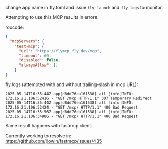 change app name in fly.toml and issue `fly launch` and `fly logs` to monitor.

Attempting to use this MCP results in errors.

roocode:

```json
{
  "mcpServers": {
    "test-mcp": {
      "url": "https://flymcp.fly.dev/mcp",
      "timeout": 60,
      "disabled": false,
      "alwaysAllow": []
    }
}
```

fly logs (attempted with and without trailing-slash in mcp URL):

```
2025-05-14T16:35:44Z app[d8dd76ea161538] atl [info]INFO:     172.16.21.106:52416 - "GET /mcp HTTP/1.1" 307 Temporary Redirect
2025-05-14T16:35:44Z app[d8dd76ea161538] atl [info]INFO:     172.16.21.106:52424 - "GET /mcp/ HTTP/1.1" 400 Bad Request
2025-05-14T16:35:56Z app[d8dd76ea161538] atl [info]INFO:     172.16.21.106:34906 - "GET /mcp/ HTTP/1.1" 400 Bad Request
```

Same result happens with fastmcp client.

Currently working to resolve in: https://github.com/jlowin/fastmcp/issues/435
